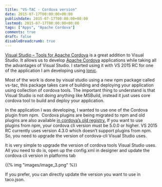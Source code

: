 ```yaml
---
title: "VS-TAC - Cordova version"
date: 2015-07-17T00:00:00+00:00
publishdate: 2015-07-17T00:00:00+00:00
lastmod: 2015-07-17T00:00:00+00:00
tags: ["Apps", "Apache Cordova"]
comments: true
draft: false
disableBreadcrumb: true
---
```


<p><a href="http://aka.ms/cordova" target="_blank">Visual Studio – Tools for Apache Cordova</a> is a great addition to Visual Studio. It allows us to develop <a href="http://cordova.apache.org/" target="_blank">Apache Cordova</a> applications while taking all the advantages of Visual Studio. I started using it with VS 2015 RC for one of the application I am developing using <a href="http://ionicframework.com/" target="_blank">Ionic</a>. </p> <p>Most of the work is done by visual studio using a new npm package called vs-tac, this package takes care of building and deploying your application using collection of cordova tools.<!--more--> The important thing to understand is that Visual Studio is not doing anything like MSBuild, instead it just uses core cordova tool to build and deploy your application.</p> <p>In the application I was developing, I wanted to use one of the Cordova plugin from npm.&nbsp; Cordova plugins are being migrated to npm and old plugins are also available <a href="http://cordova.apache.org/announcements/2015/04/21/plugins-release-and-move-to-npm.html" target="_blank">in cordova’s old registry.</a> If you want to use plugins from npm, your cordova cli version must be 5.0.0 or higher. VS 2015 RC currently uses version 4.3.0 which doesn’t support plugins from npm. So, you need to upgrade the version of cordova-cli Visual Studio uses.</p> <p>It is very simple to upgrade the version of cordova tools Visual Studio uses. All you need to do is, open up the config.xml in designer and update the cordova cli version in platforms tab</p> 

{{% img "images/image_3.png" %}}

<p>If you prefer, you can directly update the version you want to use in taco.json.</p>
